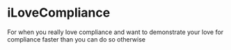 # iLoveCompliance

For when you really love compliance and want to demonstrate your love for compliance faster than you can do so otherwise
